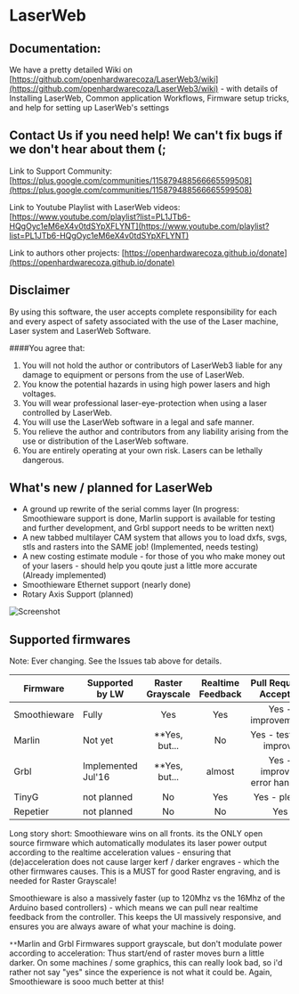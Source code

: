 # LaserWeb



## Documentation:

We have a pretty detailed Wiki on [https://github.com/openhardwarecoza/LaserWeb3/wiki](https://github.com/openhardwarecoza/LaserWeb3/wiki) - with details of Installing LaserWeb, Common application Workflows, Firmware setup tricks, and help for setting up LaserWeb's settings


## Contact Us if you need help! We can't fix bugs if we don't hear about them (;

Link to Support Community: [https://plus.google.com/communities/115879488566665599508](https://plus.google.com/communities/115879488566665599508)

Link to Youtube Playlist with LaserWeb videos: [https://www.youtube.com/playlist?list=PL1JTb6-HQgOyc1eM6eX4v0tdSYpXFLYNT](https://www.youtube.com/playlist?list=PL1JTb6-HQgOyc1eM6eX4v0tdSYpXFLYNT)

Link to authors other projects:  [https://openhardwarecoza.github.io/donate](https://openhardwarecoza.github.io/donate)

## Disclaimer
By using this software, the user accepts complete responsibility for each and every aspect of safety associated with the use of the Laser machine, Laser system and LaserWeb Software.

####You agree that:

1. You will not hold the author or contributors of LaserWeb3 liable for any damage to equipment or persons from the use of LaserWeb. 
2. You know the potential hazards in using high power lasers and high voltages.
3. You will wear professional laser-eye-protection when using a laser controlled by LaserWeb.
4. You will use the LaserWeb software in a legal and safe manner.
5. You relieve the author and contributors from any liability arising from the use or distribution of the LaserWeb software.
6. You are entirely operating at your own risk. Lasers can be lethally dangerous. 

## What's new / planned for LaserWeb 

* A ground up rewrite of the serial comms layer (In progress:  Smoothieware support is done, Marlin support is available for testing and further development, and Grbl support needs to be written next) 
* A new tabbed multilayer CAM system that allows you to load dxfs, svgs, stls and rasters into the SAME job! (Implemented, needs testing)
* A new costing estimate module - for those of you who make money out of your lasers - should help you qoute just a little more accurate (Already implemented)
* Smoothieware Ethernet support (nearly done)
* Rotary Axis Support (planned)

![Screenshot](https://raw.githubusercontent.com/openhardwarecoza/LaserWeb3/master/screenshot.png)

## Supported firmwares

Note: Ever changing.  See the Issues tab above for details.

| Firmware      | Supported by LW  | Raster Grayscale  |Realtime Feedback  |Pull Requests Accepted  |
| ------------- |------------------| :----------------:|:-----------------:|:----------------------:|
| Smoothieware  | Fully            |   Yes             |   Yes             | Yes - improvements     |
| Marlin        | Not yet          |   **Yes, but...   |   No              | Yes - test and improve | 
| Grbl          |Implemented Jul'16| **Yes,  but...    |   almost          | Yes - improved  error handling  |
| TinyG         | not planned      |   No              |   Yes             | Yes - please           |
| Repetier      | not planned      |   No              |   No              | Yes                    |

Long story short:  Smoothieware wins on all fronts.  its the ONLY open source firmware which automatically modulates its laser power output according to the realtime acceleration values - ensuring that (de)acceleration does not cause larger kerf / darker engraves - which the other firmwares causes.   This is a MUST for good Raster engraving, and is needed for Raster Grayscale!

Smoothieware is also a massively faster (up to 120Mhz vs the 16Mhz of the Arduino based controllers) - which means we can pull near realtime feedback from the controller. This keeps the UI massively responsive, and ensures you are always aware of what your machine is doing. 

`**`Marlin and Grbl Firmwares support grayscale, but don't modulate power according to acceleration: Thus start/end of raster moves burn a little darker.  On some machines / some graphics, this can really look bad, so i'd rather not say "yes" since the experience is not what it could be.  Again, Smoothieware is sooo much better at this!


